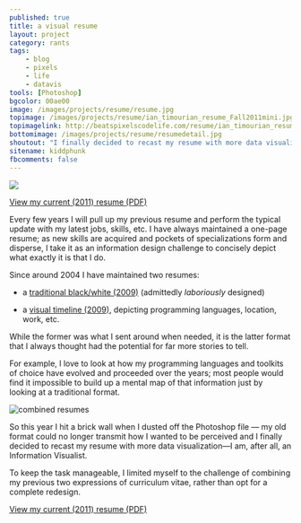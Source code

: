 ```yaml
---
published: true
title: a visual resume
layout: project
category: rants
tags:
    - blog
    - pixels
    - life
    - datavis
tools: [Photoshop]
bgcolor: 00ae00
image: /images/projects/resume/resume.jpg
topimage: /images/projects/resume/ian_timourian_resume_Fall2011mini.jpg
topimagelink: http://beatspixelscodelife.com/resume/ian_timourian_resume_Fall2011.png
bottomimage: /images/projects/resume/resumedetail.jpg
shoutout: "I finally decided to recast my resume with more data visualization&mdash;I am, after all, an Information Visualist."
sitename: kiddphunk
fbcomments: false
---
```

<img class='feedimg' src='http://kiddphunk.com{{page.topimage}}'>


[View my current (2011) resume (PDF)](http://beatspixelscodelife.com/resume/ian_timourian_resume_Fall2011.pdf)


Every few years I will pull up my previous resume and perform the typical update with my latest jobs, skills, etc. I have always maintained a one-page resume; as new skills are acquired and pockets of specializations form and disperse, I take it as an information design challenge to concisely depict what exactly it is that I do.

Since around 2004 I have maintained two resumes: 


* a [traditional black/white (2009)](http://beatspixelscodelife.com/resume/ian_timourian_resume_0109.pdf) (admittedly *laboriously* designed)

* a [visual timeline (2009)](http://beatspixelscodelife.com/resume/ian_timourian_visual_resume_0109.jpg), depicting programming languages, location, work, etc.


While the former was what I sent around when needed, it is the latter format that I always thought had the potential for far more stories to tell. 

For example, I love to look at how my programming languages and toolkits of choice have evolved and proceeded over the years; most people would find it impossible to build up a mental map of that information just by looking at a traditional format.

![combined resumes](http://kiddphunk.com/images/projects/resume/combine.jpg)

So this year I hit a brick wall when I dusted off the Photoshop file &mdash; my old format could no longer transmit how I wanted to be perceived and I finally decided to recast my resume with more data visualization&mdash;I am, after all, an Information Visualist.

To keep the task manageable, I limited myself to the challenge of combining my previous two expressions of curriculum vitae, rather than opt for a complete redesign.

[View my current (2011) resume (PDF)](http://beatspixelscodelife.com/resume/ian_timourian_resume_Fall2011.pdf)

